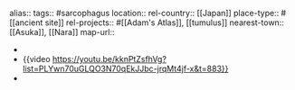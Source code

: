 alias::
tags:: #sarcophagus
location::
rel-country:: [[Japan]]
place-type:: #[[ancient site]]
rel-projects:: #[[Adam's Atlas]], [[tumulus]]
nearest-town:: [[Asuka]], [[Nara]]
map-url::

-
- {{video https://youtu.be/kknPtZsfhVg?list=PLYwn70uGLQO3N70qEkJJbc-jrqMt4jf-x&t=883}}
-
